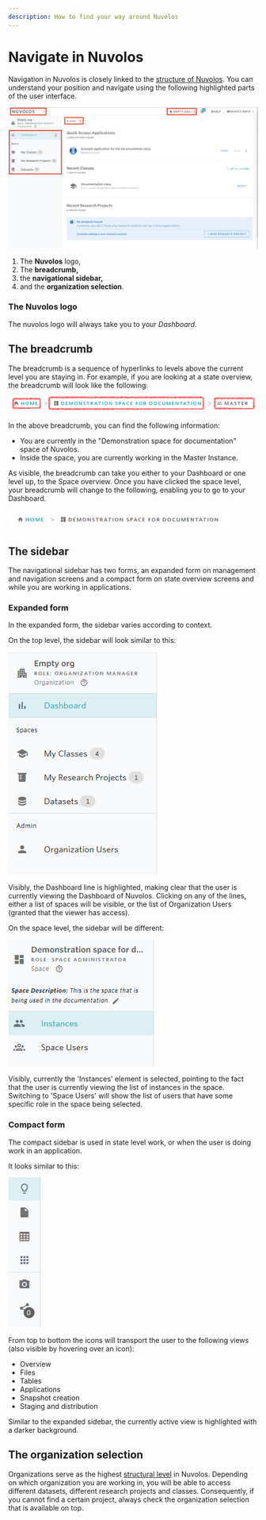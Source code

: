 ```yaml
---
description: How to find your way around Nuvolos
---
```


# Navigate in Nuvolos

Navigation in Nuvolos is closely linked to the [structure of Nuvolos](../data-organization/). You can understand your position and navigate using the following highlighted parts of the user interface.

![](../.gitbook/assets/dashboard_nav.png)

1. The **Nuvolos** logo,
2. The **breadcrumb,**
3. the **navigational sidebar,**
4. and the **organization selection**.

### The Nuvolos logo

The nuvolos logo will always take you to your _Dashboard._

## The breadcrumb

The breadcrumb is a sequence of hyperlinks to levels above the current level you are staying in. For example, if you are looking at a state overview, the breadcrumb will look like the following:

![](../.gitbook/assets/breadcrumb.PNG)

In the above breadcrumb, you can find the following information:

* You are currently in the "Demonstration space for documentation" space of Nuvolos.
* Inside the space, you are currently working in the Master Instance.

As visible, the breadcrumb can take you either to your Dashboard or one level up, to the Space overview. Once you have clicked the space level, your breadcrumb will change to the following, enabling you to go to your Dashboard.

![](../.gitbook/assets/bc2.PNG)

## The sidebar

The navigational sidebar has two forms, an expanded form on management and navigation screens and a compact form on state overview screens and while you are working in applications.

### Expanded form

In the expanded form, the sidebar varies according to context. 

On the top level, the sidebar will look similar to this:

![The top level expanded sidebar](../.gitbook/assets/sidebar_dashboard.PNG)

Visibly, the Dashboard line is highlighted, making clear that the user is currently viewing the Dashboard of Nuvolos. Clicking on any of the lines, either a list of spaces will be visible, or the list of Organization Users \(granted that the viewer has access\).

On the space level, the sidebar will be different:

![Space level expanded sidebar](../.gitbook/assets/sidebar_space.PNG)

Visibly, currently the 'Instances' element is selected, pointing to the fact that the user is currently viewing the list of instances in the space. Switching to 'Space Users' will show the list of users that have some specific role in the space being selected.

### Compact form

The compact sidebar is used in state level work, or when the user is doing work in an application.

It looks similar to this:

![](../.gitbook/assets/sidebar_compact.PNG)

From top to bottom the icons will transport the user to the following views \(also visible by hovering over an icon\):

* Overview
* Files
* Tables
* Applications
* Snapshot creation
* Staging and distribution

Similar to the expanded sidebar, the currently active view is highlighted with a darker background.

## The organization selection

Organizations serve as the highest [structural level](../data-organization/) in Nuvolos. Depending on which organization you are working in, you will be able to access different datasets, different research projects and classes. Consequently, if you cannot find a certain project, always check the organization selection that is available on top.



